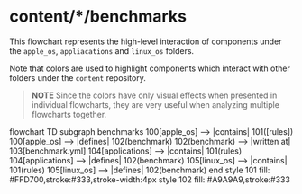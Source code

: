 # content/*/benchmarks

This flowchart represents the high-level interaction of components under the `apple_os`, `appliacations` and `linux_os` folders.

Note that colors are used to highlight components which interact with other folders under the `content` repository.

> **NOTE**
> Since the colors have only visual effects when presented in individual flowcharts, they are very useful when analyzing multiple flowcharts together.

<div class="mermaid" style="width=100%;">
flowchart TD
    subgraph benchmarks
    100[apple_os] --> |contains| 101([rules])
    100[apple_os] --> |defines| 102(benchmark)
        102(benchmark) --> |written at| 103[benchmark.yml]
    104[applications] --> |contains| 101(rules)
    104[applications] --> |defines| 102(benchmark)
    105[linux_os] --> |contains| 101(rules)
    105[linux_os] --> |defines| 102(benchmark)
    end
    style 101 fill: #FFD700,stroke:#333,stroke-width:4px
    style 102 fill: #A9A9A9,stroke:#333
</div>

<script src="https://cdn.jsdelivr.net/npm/mermaid/dist/mermaid.min.js"></script>
